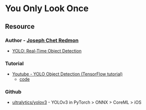 # You Only Look Once

## Resource

### Author - [Joseph Chet Redmon](https://pjreddie.com/)

* [YOLO: Real-Time Object Detection](https://pjreddie.com/darknet/yolo/)

### Tutorial

* [Youtube - YOLO Object Detection (TensorFlow tutorial)](https://youtu.be/4eIBisqx9_g)
  * [code](https://github.com/llSourcell/YOLO_Object_Detection)

### Github

* [ultralytics/yolov3](https://github.com/ultralytics/yolov3) - YOLOv3 in PyTorch > ONNX > CoreML > iOS
